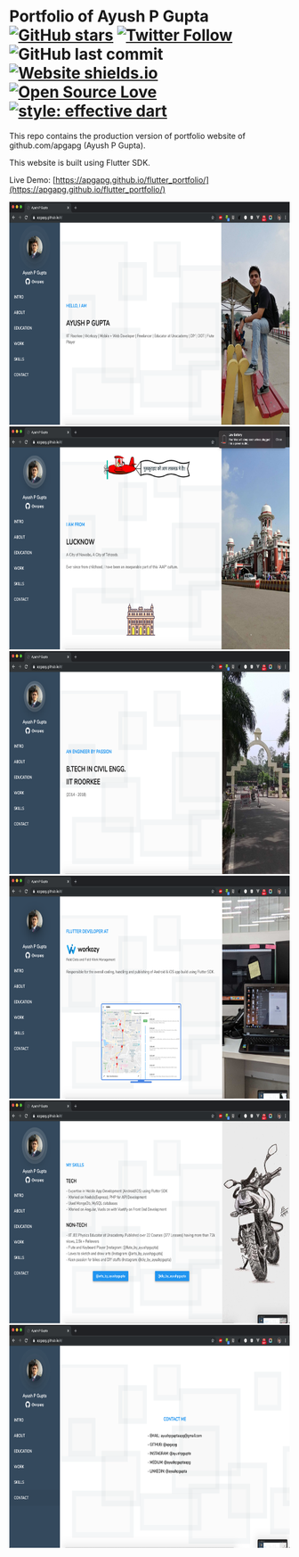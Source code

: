 # Portfolio of Ayush P Gupta [![GitHub stars](https://img.shields.io/github/stars/apgapg/flutter_portfolio.svg?style=social)](https://github.com/apgapg/flutter_portfolio) [![Twitter Follow](https://img.shields.io/twitter/url/https/@ayushpgupta.svg?style=social)](https://twitter.com/ayushpgupta) ![GitHub last commit](https://img.shields.io/github/last-commit/apgapg/flutter_portfolio.svg) [![Website shields.io](https://img.shields.io/website-up-down-green-red/http/shields.io.svg)](https://apgapg.github.io/)[![Open Source Love](https://badges.frapsoft.com/os/v2/open-source.svg?v=103)](https://github.com/apgapg/flutter_portfolio) [![style: effective dart](https://img.shields.io/badge/style-effective_dart-40c4ff.svg)](https://github.com/tenhobi/effective_dart)

This repo contains the production version of portfolio website of github.com/apgapg (Ayush P Gupta).    

This website is built using Flutter SDK.

Live Demo: [https://apgapg.github.io/flutter_portfolio/](https://apgapg.github.io/flutter_portfolio/)

<img src="https://raw.githubusercontent.com/apgapg/flutter_portfolio/master/src/s1.png"  height = "400"> <img src="https://raw.githubusercontent.com/apgapg/flutter_portfolio/master/src/s2.png"  height = "400"> <img src="https://raw.githubusercontent.com/apgapg/flutter_portfolio/master/src/s3.png"  height = "400"> <img src="https://raw.githubusercontent.com/apgapg/flutter_portfolio/master/src/s4.png"  height = "400"> <img src="https://raw.githubusercontent.com/apgapg/flutter_portfolio/master/src/s5.png"  height = "400"> <img src="https://raw.githubusercontent.com/apgapg/flutter_portfolio/master/src/s6.png"  height = "400">

